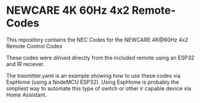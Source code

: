 # NEWCARE 4K 60Hz 4x2 Remote-Codes
This repository contains the NEC Codes for the NEWCARE 4K@60Hz 4x2 Remote Control Codes

These codes were dirived directly from the included remote using an ESP32 and IR reciever.

The trasmitter.yaml is an example showing how to use these codes via EspHome (using a NodeMCU ESP32). Using EspHome is probably the simpliest way to automate this type of switch or other ir capable device via Home Assistant.

